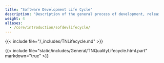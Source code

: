 ```yaml
---
title: "Software Development Life Cycle"
description: "Description of the general process of development, release, and patching of TrueNAS CORE versions."
weight: 4
aliases:
  - /core/introduction/sofdevlifecycle/
---
```


{{< include file="/_includes/TNLifecycle.md" >}}

{{< include file="static/includes/General/TNQualityLifecycle.html.part" markdown="true" >}}
